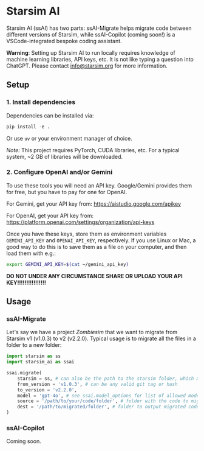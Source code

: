# Starsim AI

Starsim AI (ssAI) has two parts: ssAI-Migrate helps migrate code between different versions of Starsim, while ssAI-Copilot (coming soon!) is a VSCode-integrated bespoke coding assistant.

**Warning**: Setting up Starsim AI to run locally requires knowledge of machine learning libraries, API keys, etc. It is not like typing a question into ChatGPT. Please contact info@starsim.org for more information.


## Setup


### 1. Install dependencies

Dependencies can be installed via:
```python
pip install -e .
```

Or use `uv` or your environment manager of choice.

*Note:* This project requires PyTorch, CUDA libraries, etc. For a typical system, ~2 GB of libraries will be downloaded.


### 2. Configure OpenAI and/or Gemini

To use these tools you will need an API key. Google/Gemini provides them for free, but you have to pay for one for OpenAI.

For Gemini, get your API key from: https://aistudio.google.com/apikey

For OpenAI, get your API key from: https://platform.openai.com/settings/organization/api-keys

Once you have these keys, store them as environment variables `GEMINI_API_KEY` and `OPENAI_API_KEY`, respectively. If you use Linux or Mac, a good way to do this is to save them as a file on your computer, and then load them with e.g.:
```bash
export GEMINI_API_KEY=$(cat ~/gemini_api_key)
```

**DO NOT UNDER ANY CIRCUMSTANCE SHARE OR UPLOAD YOUR API KEY!!!!!!!!!!!!!!!!**


## Usage


### ssAI-Migrate

Let's say we have a project *Zombiesim* that we want to migrate from Starsim v1 (v1.0.3) to v2 (v2.2.0). Typical usage is to migrate all the files in a folder to a new folder:
```py
import starsim as ss
import starsim_ai as ssai

ssai.migrate(
    starsim = ss, # can also be the path to the starsim folder, which must be the cloned repo (not from pypi)
    from_version = 'v1.0.3', # can be any valid git tag or hash
    to_version = 'v2.2.0',
    model = 'gpt-4o', # see ssai.model_options for list of allowed models
    source = '/path/to/your/code/folder', # folder with the code to migrate
    dest = '/path/to/migrated/folder', # folder to output migrated code into
)
```


### ssAI-Copilot

Coming soon.